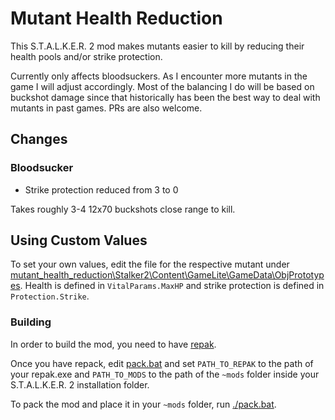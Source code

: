 # Mutant Health Reduction

This S.T.A.L.K.E.R. 2 mod makes mutants easier to kill by reducing their health pools and/or strike protection.

Currently only affects bloodsuckers. As I encounter more mutants in the game I will adjust accordingly. Most of the balancing I do will be based on buckshot damage since that historically has been the best way to deal with mutants in past games. PRs are also welcome.

## Changes

### Bloodsucker

* Strike protection reduced from 3 to 0

Takes roughly 3-4 12x70 buckshots close range to kill.

## Using Custom Values

To set your own values, edit the file for the respective mutant under [mutant_health_reduction\Stalker2\Content\GameLite\GameData\ObjPrototypes](mutant_health_reduction\Stalker2\Content\GameLite\GameData\ObjPrototypes). Health is defined in `VitalParams.MaxHP` and strike protection is defined in `Protection.Strike`.

### Building

In order to build the mod, you need to have [repak](https://github.com/trumank/repak).

Once you have repack, edit [pack.bat](pack.bat) and set `PATH_TO_REPAK` to the path of your repak.exe and `PATH_TO_MODS` to the path of the `~mods` folder inside your S.T.A.L.K.E.R. 2 installation folder.

To pack the mod and place it in your `~mods` folder, run [./pack.bat](pack.bat).
